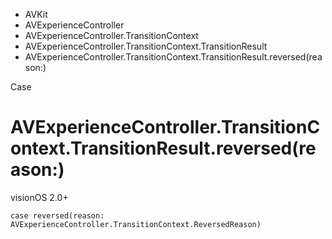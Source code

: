 

- AVKit
- AVExperienceController
- AVExperienceController.TransitionContext
- AVExperienceController.TransitionContext.TransitionResult
-  AVExperienceController.TransitionContext.TransitionResult.reversed(reason:) 

Case

# AVExperienceController.TransitionContext.TransitionResult.reversed(reason:)

visionOS 2.0+

``` source
case reversed(reason: AVExperienceController.TransitionContext.ReversedReason)
```

